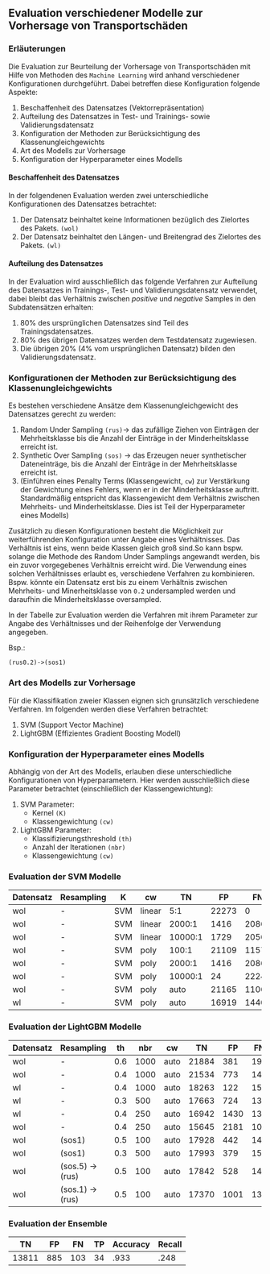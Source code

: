 ## Evaluation verschiedener Modelle zur Vorhersage von Transportschäden

### Erläuterungen

Die Evaluation zur Beurteilung der Vorhersage von Transportschäden mit Hilfe von Methoden des
`Machine Learning` wird anhand verschiedener Konfigurationen durchgeführt. Dabei betreffen diese 
Konfiguration folgende Aspekte:

1. Beschaffenheit des Datensatzes (Vektorrepräsentation)
2. Aufteilung des Datensatzes in Test- und Trainings- sowie Validierungsdatensatz
3. Konfiguration der Methoden zur Berücksichtigung des Klassenungleichgewichts
4. Art des Modells zur Vorhersage
5. Konfiguration der Hyperparameter eines Modells

#### Beschaffenheit des Datensatzes 

In der folgendenen Evaluation werden zwei unterschiedliche Konfigurationen des Datensatzes betrachtet:
1. Der Datensatz beinhaltet keine Informationen bezüglich des Zielortes des Pakets. `(wol)`
2. Der Datensatz beinhaltet den Längen- und Breitengrad des Zielortes des Pakets. `(wl)`

#### Aufteilung des Datensatzes 

In der Evaluation wird ausschließlich das folgende Verfahren zur Aufteilung des Datensatzes in 
Trainings-, Test- und Validierungsdatensatz verwendet, dabei bleibt das Verhältnis zwischen 
*positive* und *negative* Samples in den Subdatensätzen erhalten:
1. 80% des ursprünglichen Datensatzes sind Teil des Trainingsdatensatzes. 
2. 80% des übrigen Datensatzes werden dem Testdatensatz zugewiesen.
3. Die übrigen 20% (4% vom ursprünglichen Datensatz) bilden den Validierungsdatensatz.

### Konfigurationen der Methoden zur Berücksichtigung des Klassenungleichgewichts

Es bestehen verschiedene Ansätze dem Klassenungleichgewicht des Datensatzes gerecht zu werden:
1. Random Under Sampling `(rus)`-> das zufällige Ziehen von Einträgen der Mehrheitsklasse bis die Anzahl der Einträge in der Minderheitsklasse erreicht ist.
2. Synthetic Over Sampling `(sos)` -> das Erzeugen neuer synthetischer Dateneinträge, bis die Anzahl der Einträge in der Mehrheitsklasse erreicht ist.
3. (Einführen eines Penalty Terms (Klassengewicht, `cw`) zur Verstärkung der Gewichtung eines Fehlers, wenn er in der Minderheitsklasse auftritt. Standardmäßig entspricht das Klassengewicht dem Verhältnis zwischen 
Mehrheits- und Minderheitsklasse. Dies ist Teil der Hyperparameter eines Modells)

Zusätzlich zu diesen Konfigurationen besteht die Möglichkeit zur weiterführenden Konfiguration unter
Angabe eines Verhältnisses. Das Verhältnis ist eins, wenn beide Klassen gleich groß sind.So kann bspw. solange die Methode des Random Under Samplings angewandt 
werden, bis ein zuvor vorgegebenes Verhältnis erreicht wird. Die Verwendung eines solchen Verhältnisses erlaubt es, verschiedene Verfahren zu kombinieren. Bspw. könnte ein Datensatz erst bis zu einem Verhältnis zwischen Mehrheits- und Minerheitsklasse von `0.2` undersampled werden und daraufhin die Minderheitsklasse oversampled.

In der Tabelle zur Evaluation werden die Verfahren mit ihrem Parameter zur Angabe des Verhältnisses und der Reihenfolge der Verwendung angegeben.

Bsp.:

`(rus0.2)->(sos1)`

### Art des Modells zur Vorhersage

Für die Klassifikation zweier Klassen eignen sich grunsätzlich verschiedene Verfahren. Im folgenden werden diese Verfahren betrachtet:
1. SVM (Support Vector Machine)
2. LightGBM (Effizientes Gradient Boosting Modell)

### Konfiguration der Hyperparameter eines Modells

Abhängig von der Art des Modells, erlauben diese unterschiedliche Konfigurationen von Hyperparametern.
Hier werden ausschließlich diese Parameter betrachtet (einschließlich der Klassengewichtung):

1. SVM Parameter:
    - Kernel `(K)`
    - Klassengewichtung `(cw)`
2. LightGBM Parameter:
    - Klassifizierungsthreshold `(th)`
    - Anzahl der Iterationen `(nbr)`
    - Klassengewichtung `(cw)`

### Evaluation der SVM Modelle

| Datensatz | Resampling | K | cw | TN | FP | FN | TP | Accuracy | Recall |
| - | - | - | - | - | - | - | - | - | - |
| wol | - | SVM | linear | 5:1 | 22273 | 0 | 206 | .991 | 0. |
| wol | - | SVM | linear | 2000:1 | 1416 | 20860 | 1 | 202 | .072 | .995 |
| wol | - | SVM | linear | 10000:1 | 1729 | 20565 | 2 | 183 | .085 | .989 |
| wol | - | SVM | poly | 100:1 | 21109 | 1157 | 175 | 38 | .941 | .178 |
| wol | - | SVM | poly | 2000:1 | 1416 | 20860 | 1 | 202 | .072 | .995 |
| wol | - | SVM | poly | 10000:1 | 24 | 22249 | 0 | 206 | .01 | 1. |
| wol | - | SVM | poly | auto | 21165 | 1106 | 170 | 38 | .943 | .183 |
| wl | - | SVM | poly | auto | 16919 | 1440 | 144 | 38 | .915 | .21 |

### Evaluation der LightGBM Modelle

| Datensatz | Resampling | th | nbr | cw | TN | FP | FN | TP | Accuracy | Recall |
| - | - | - | - | - | - | - | - | - | - | - |
| wol | - | 0.6 | 1000 | auto | 21884 | 381 | 199 | 15 | .974 | .07 |
| wol | - | 0.4 | 1000 | auto | 21534 | 773 | 147 | 25 | .959 | .145 |
| wl | - | 0.4 | 1000 | auto | 18263 | 122 | 154 | 2 | .985 | .013 |
| wl | - | 0.3 | 500 | auto | 17663 | 724 | 136 | 18 | .954 | .117 |
| wl | - | 0.4 | 250 | auto | 16942 | 1430 | 131 | 38 | .916 | .225 |
| wol | - | 0.4 | 250 | auto | 15645 | 2181 | 106 | 51 | .873 | .325 |
| wol | (sos1) | 0.5 | 100 | auto | 17928 | 442 | 148 | 23 | .968 | .135 |
| wol | (sos1) | 0.3 | 500 | auto | 17993 | 379 | 152 | 17 | .971 | 0.1 |
| wol | (sos.5) -> (rus) | 0.5 | 100 | auto | 17842 | 528 | 146 | 25 | .964 | .146 |
| wol | (sos.1) -> (rus) | 0.5 | 100 | auto | 17370 | 1001 | 138 | 32 | .939 | .188 |

### Evaluation der Ensemble 

| TN | FP | FN | TP | Accuracy | Recall |
| - | - | - | - | - | - | 
| 13811 | 885 | 103 | 34 | .933 | .248 |
